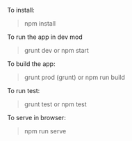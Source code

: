 To install:
> npm install

To run the app in dev mod
> grunt dev or npm start

To build the app:
> grunt prod (grunt) or npm run build

To run test:
> grunt test or npm test

To serve in browser:
> npm run serve
